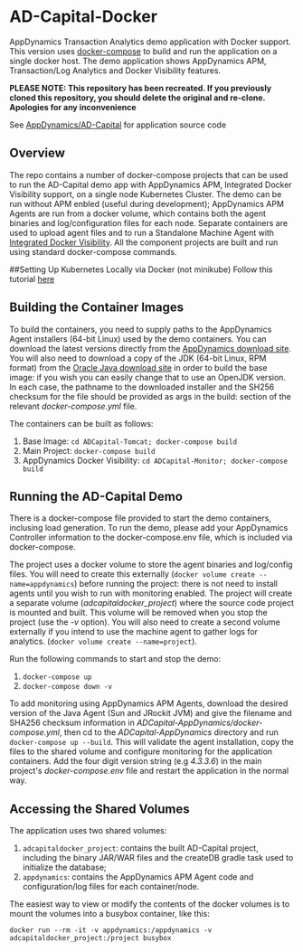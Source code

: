 # AD-Capital-Docker

AppDynamics Transaction Analytics demo application with Docker support. This version uses [docker-compose](https://docs.docker.com/compose/overview/) to build and run the application on a single docker host. The demo application shows AppDynamics APM, Transaction/Log Analytics and Docker Visibility features.

**PLEASE NOTE: This repository has been recreated. If you previously cloned this repository, you should delete the original and re-clone. Apologies for any inconvenience**

See [AppDynamics/AD-Capital](https://github.com/Appdynamics/AD-Capital) for application source code

## Overview

The repo contains a number of docker-compose projects that can be used to run the AD-Capital demo app with AppDynamics APM, Integrated Docker Visibility support, on a single node Kubernetes Cluster.  The demo can be run without APM enbled (useful during development); AppDynamics APM Agents are run from a docker volume, which contains both the agent binaries and log/configuration files for each node. Separate containers are used to upload agent files and to run a Standalone Machine Agent with [Integrated Docker Visibility](https://docs.appdynamics.com/display/PRO43/Integrated+Docker+Visibility).  All the component projects are built and run using standard docker-compose commands.

##Setting Up Kubernetes Locally via Docker (not minikube)
Follow this tutorial [here](https://rominirani.com/tutorial-getting-started-with-kubernetes-with-docker-on-mac-7f58467203fd)

## Building the Container Images

To build the containers, you need to supply paths to the AppDynamics Agent installers (64-bit Linux) used by the demo containers. You can download the latest versions directly from the [AppDynamics download site](https://download.appdynamics.com).  You will also need to download a copy of the JDK (64-bit Linux, RPM format) from the [Oracle Java download site](http://www.oracle.com/technetwork/java/javase/downloads/index.html) in order to build the base image: if you wish you can easily change that to use an OpenJDK version.  In each case, the pathname to the downloaded installer and the SH256 checksum for the file should be provided as args in the build: section of the relevant *docker-compose.yml* file.

The containers can be built as follows:

1. Base Image: `cd ADCapital-Tomcat; docker-compose build`
2. Main Project: `docker-compose build`
3. AppDynamics Docker Visibility: `cd ADCapital-Monitor; docker-compose build`


## Running the AD-Capital Demo

There is a docker-compose file provided to start the demo containers, inclusing load generation. To run the demo, please add your AppDynamics Controller information to the docker-compose.env file, which is included via docker-compose.  

The project uses a docker volume to store the agent binaries and log/config files.  You will need to create this externally (`docker volume create --name=appdynamics`) before running the project: there is not need to install agents until you wish to run with monitoring enabled.  The project will create a separate volume (*adcapitaldocker_project*) where the source code project is mounted and built.  This volume will be removed when you stop the project (use the *-v* option). You will also need to create a second volume externally if you intend to use the machine agent to gather logs for analytics. (`docker volume create --name=project`).

Run the following commands to start and stop the demo:

1. `docker-compose up`
1. `docker-compose down -v`

To add monitoring using AppDynamics APM Agents, download the desired version of the Java Agent (Sun and JRockit JVM) and give the filename and SHA256 checksum information in *ADCapital-AppDynamics/docker-compose.yml*, then cd to the *ADCapital-AppDynamics* directory and run `docker-compose up --build`.  This will validate the agent installation, copy the files to the shared volume and configure monitoring for the application containers.  Add the four digit version string (e.g *4.3.3.6*) in the main project's *docker-compose.env* file and restart the application in the normal way.

## Accessing the Shared Volumes

The application uses two shared volumes:

1. `adcapitaldocker_project`: contains the built AD-Capital project, including the binary JAR/WAR files and the createDB gradle task used to initialize the database;
1. `appdynamics`: contains the AppDynamics APM Agent code and configuration/log files for each container/node.

The easiest way to view or modify the contents of the docker volumes is to mount the volumes into a busybox container, like this:

`docker run --rm -it -v appdynamics:/appdynamics -v adcapitaldocker_project:/project busybox`
